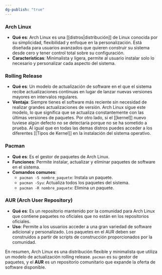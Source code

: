 ```yaml
---
dg-publish: "true"
---
```

### **Arch Linux**

- **Qué es**: Arch Linux es una [[distros|distribución]] de Linux conocida por su simplicidad, flexibilidad y enfoque en la personalización. Está diseñada para usuarios avanzados que quieren construir su sistema desde cero y tener control total sobre su configuración.
- **Características**: Minimalista y ligera, permite al usuario instalar solo lo necesario y personalizar cada aspecto del sistema.

### **Rolling Release**

- **Qué es**: Un modelo de actualización de software en el que el sistema recibe actualizaciones continuas en lugar de lanzar nuevas versiones mayores en intervalos regulares.
- **Ventaja**: Siempre tienes el software más reciente sin necesidad de realizar grandes actualizaciones de versión. Arch Linux sigue este modelo, lo que significa que se actualiza constantemente con las últimas versiones de paquetes. Por otro lado, si el [[kernel]] nuevo tuviese algún defecto no se detectaría porque no se ha sometido a prueba. Al igual que en todas las demas distros puedes acceder a los diferentes [[Tipos de Kernel]] en la instalación del sistema operativo.
### **Pacman**

- **Qué es**: Es el gestor de paquetes de Arch Linux.
- **Funciones**: Permite instalar, actualizar y eliminar paquetes de software en el sistema.
- **Comandos comunes**:
    - `pacman -S nombre_paquete`: Instala un paquete.
    - `pacman -Syu`: Actualiza todos los paquetes del sistema.
    - `pacman -R nombre_paquete`: Elimina un paquete.

### **AUR (Arch User Repository)**

- **Qué es**: Es un repositorio mantenido por la comunidad para Arch Linux que contiene paquetes no oficiales que no están en los repositorios oficiales.
- **Uso**: Permite a los usuarios acceder a una gran variedad de software adicional y personalizado. Los paquetes en el AUR deben ser construidos a partir de scripts de construcción proporcionados por la comunidad.

En resumen, Arch Linux es una distribución flexible y minimalista que utiliza un modelo de actualización rolling release. `pacman` es su gestor de paquetes, y el **AUR** es un repositorio comunitario que expande la oferta de software disponible.